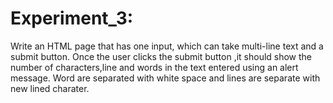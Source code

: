 # Experiment_3: 
Write an HTML page that has one input, which can take multi-line text and a submit button.
Once the user clicks the submit button ,it should show the number of characters,line and words
in the text entered using an alert message. Word are separated with white space and lines are 
separate with new lined charater.
